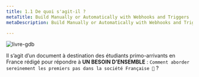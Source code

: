 ```yaml
---
title: 1.1 De quoi s'agit-il ?
metaTitle: Build Manually or Automatically with Webhooks and Triggers
metaDescription: Build Manually or Automatically with Webhooks and Triggers

---
```





![livre-gdb](/img/gdb-livre.png)

Il s’agit d’un document à destination des étudiants primo-arrivants en France rédigé pour
répondre à **UN BESOIN D’ENSEMBLE** : `Comment aborder sereinement les premiers pas dans la société Française 🧐` ?

